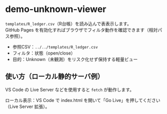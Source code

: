 ﻿# demo-unknown-viewer

`templates/R_ledger.csv`（R台帳）を読み込んで表表示します。  
GitHub Pages を有効化すればブラウザでフィルタ動作を確認できます（相対パス参照）。

- 参照CSV：`../../templates/R_ledger.csv`
- フィルタ：状態（open/close）
- 目的：Unknown（未観測）をリスク化せず保持する軽量ビュー

## 使い方（ローカル静的サーバ例）
VS Code の Live Server などを使用すると `fetch` が動作します。

ローカル表示：VS Code で index.html を開いて「Go Live」を押してください（Live Server 拡張）。
